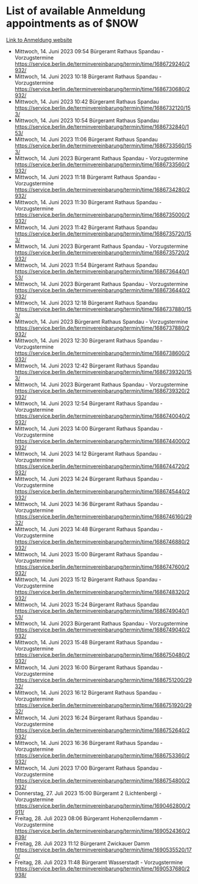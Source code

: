 # List of available Anmeldung appointments as of $NOW
[Link to Anmeldung website](https://service.berlin.de/terminvereinbarung/termin/tag.php?termin=1&anliegen[]=120686&dienstleisterlist=122210,122217,327316,122219,327312,122227,327314,122231,327346,122243,327348,122254,122252,329742,122260,329745,122262,329748,122271,327278,122273,327274,122277,327276,330436,122280,327294,122282,327290,122284,327292,122291,327270,122285,327266,122286,327264,122296,327268,150230,329760,122297,327286,122294,327284,122312,329763,122314,329775,122304,327330,122311,327334,122309,327332,317869,122281,327352,122279,329772,122283,122276,327324,122274,327326,122267,329766,122246,327318,122251,327320,122257,327322,122208,327298,122226,327300&herkunft=http%3A%2F%2Fservice.berlin.de%2Fdienstleistung%2F120686%2F)
- Mittwoch, 14. Juni 2023 09:54 Bürgeramt Rathaus Spandau - Vorzugstermine https://service.berlin.de/terminvereinbarung/termin/time/1686729240/2932/
- Mittwoch, 14. Juni 2023 10:18 Bürgeramt Rathaus Spandau - Vorzugstermine https://service.berlin.de/terminvereinbarung/termin/time/1686730680/2932/
- Mittwoch, 14. Juni 2023 10:42 Bürgeramt Rathaus Spandau https://service.berlin.de/terminvereinbarung/termin/time/1686732120/153/
- Mittwoch, 14. Juni 2023 10:54 Bürgeramt Rathaus Spandau https://service.berlin.de/terminvereinbarung/termin/time/1686732840/153/
- Mittwoch, 14. Juni 2023 11:06 Bürgeramt Rathaus Spandau https://service.berlin.de/terminvereinbarung/termin/time/1686733560/153/
- Mittwoch, 14. Juni 2023  Bürgeramt Rathaus Spandau - Vorzugstermine https://service.berlin.de/terminvereinbarung/termin/time/1686733560/2932/
- Mittwoch, 14. Juni 2023 11:18 Bürgeramt Rathaus Spandau - Vorzugstermine https://service.berlin.de/terminvereinbarung/termin/time/1686734280/2932/
- Mittwoch, 14. Juni 2023 11:30 Bürgeramt Rathaus Spandau - Vorzugstermine https://service.berlin.de/terminvereinbarung/termin/time/1686735000/2932/
- Mittwoch, 14. Juni 2023 11:42 Bürgeramt Rathaus Spandau https://service.berlin.de/terminvereinbarung/termin/time/1686735720/153/
- Mittwoch, 14. Juni 2023  Bürgeramt Rathaus Spandau - Vorzugstermine https://service.berlin.de/terminvereinbarung/termin/time/1686735720/2932/
- Mittwoch, 14. Juni 2023 11:54 Bürgeramt Rathaus Spandau https://service.berlin.de/terminvereinbarung/termin/time/1686736440/153/
- Mittwoch, 14. Juni 2023  Bürgeramt Rathaus Spandau - Vorzugstermine https://service.berlin.de/terminvereinbarung/termin/time/1686736440/2932/
- Mittwoch, 14. Juni 2023 12:18 Bürgeramt Rathaus Spandau https://service.berlin.de/terminvereinbarung/termin/time/1686737880/153/
- Mittwoch, 14. Juni 2023  Bürgeramt Rathaus Spandau - Vorzugstermine https://service.berlin.de/terminvereinbarung/termin/time/1686737880/2932/
- Mittwoch, 14. Juni 2023 12:30 Bürgeramt Rathaus Spandau - Vorzugstermine https://service.berlin.de/terminvereinbarung/termin/time/1686738600/2932/
- Mittwoch, 14. Juni 2023 12:42 Bürgeramt Rathaus Spandau https://service.berlin.de/terminvereinbarung/termin/time/1686739320/153/
- Mittwoch, 14. Juni 2023  Bürgeramt Rathaus Spandau - Vorzugstermine https://service.berlin.de/terminvereinbarung/termin/time/1686739320/2932/
- Mittwoch, 14. Juni 2023 12:54 Bürgeramt Rathaus Spandau - Vorzugstermine https://service.berlin.de/terminvereinbarung/termin/time/1686740040/2932/
- Mittwoch, 14. Juni 2023 14:00 Bürgeramt Rathaus Spandau - Vorzugstermine https://service.berlin.de/terminvereinbarung/termin/time/1686744000/2932/
- Mittwoch, 14. Juni 2023 14:12 Bürgeramt Rathaus Spandau - Vorzugstermine https://service.berlin.de/terminvereinbarung/termin/time/1686744720/2932/
- Mittwoch, 14. Juni 2023 14:24 Bürgeramt Rathaus Spandau - Vorzugstermine https://service.berlin.de/terminvereinbarung/termin/time/1686745440/2932/
- Mittwoch, 14. Juni 2023 14:36 Bürgeramt Rathaus Spandau - Vorzugstermine https://service.berlin.de/terminvereinbarung/termin/time/1686746160/2932/
- Mittwoch, 14. Juni 2023 14:48 Bürgeramt Rathaus Spandau - Vorzugstermine https://service.berlin.de/terminvereinbarung/termin/time/1686746880/2932/
- Mittwoch, 14. Juni 2023 15:00 Bürgeramt Rathaus Spandau - Vorzugstermine https://service.berlin.de/terminvereinbarung/termin/time/1686747600/2932/
- Mittwoch, 14. Juni 2023 15:12 Bürgeramt Rathaus Spandau - Vorzugstermine https://service.berlin.de/terminvereinbarung/termin/time/1686748320/2932/
- Mittwoch, 14. Juni 2023 15:24 Bürgeramt Rathaus Spandau https://service.berlin.de/terminvereinbarung/termin/time/1686749040/153/
- Mittwoch, 14. Juni 2023  Bürgeramt Rathaus Spandau - Vorzugstermine https://service.berlin.de/terminvereinbarung/termin/time/1686749040/2932/
- Mittwoch, 14. Juni 2023 15:48 Bürgeramt Rathaus Spandau - Vorzugstermine https://service.berlin.de/terminvereinbarung/termin/time/1686750480/2932/
- Mittwoch, 14. Juni 2023 16:00 Bürgeramt Rathaus Spandau - Vorzugstermine https://service.berlin.de/terminvereinbarung/termin/time/1686751200/2932/
- Mittwoch, 14. Juni 2023 16:12 Bürgeramt Rathaus Spandau - Vorzugstermine https://service.berlin.de/terminvereinbarung/termin/time/1686751920/2932/
- Mittwoch, 14. Juni 2023 16:24 Bürgeramt Rathaus Spandau - Vorzugstermine https://service.berlin.de/terminvereinbarung/termin/time/1686752640/2932/
- Mittwoch, 14. Juni 2023 16:36 Bürgeramt Rathaus Spandau - Vorzugstermine https://service.berlin.de/terminvereinbarung/termin/time/1686753360/2932/
- Mittwoch, 14. Juni 2023 17:00 Bürgeramt Rathaus Spandau - Vorzugstermine https://service.berlin.de/terminvereinbarung/termin/time/1686754800/2932/
- Donnerstag, 27. Juli 2023 15:00 Bürgeramt 2 (Lichtenberg) - Vorzugstermine https://service.berlin.de/terminvereinbarung/termin/time/1690462800/2911/
- Freitag, 28. Juli 2023 08:06 Bürgeramt Hohenzollerndamm - Vorzugstermine https://service.berlin.de/terminvereinbarung/termin/time/1690524360/2839/
- Freitag, 28. Juli 2023 11:12 Bürgeramt Zwickauer Damm https://service.berlin.de/terminvereinbarung/termin/time/1690535520/170/
- Freitag, 28. Juli 2023 11:48 Bürgeramt Wasserstadt - Vorzugstermine https://service.berlin.de/terminvereinbarung/termin/time/1690537680/2938/

